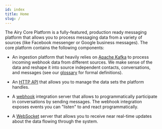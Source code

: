 ```yaml
---
id: index
title: Home
slug: /
---
```


The Airy Core Platform is a fully-featured, production ready messaging platform
that allows you to process messaging data from a variety of sources (like
Facebook messenger or Google business messages). The core platform contains the
following components:

- An ingestion platform that heavily relies on [Apache
  Kafka](https://kafka.apache.org) to process incoming webhook data from
  different sources. We make sense of the data and reshape it into source
  independent contacts, conversations, and messages (see our
  [glossary](getting-started/glossary.md) for formal definitions).

- An [HTTP API](api/http/introduction.md) that allows you to manage the data sets the
  platform handles.

- A [webhook](api/webhook) integration server that allows to programmatically
  participate in conversations by sending messages. The webhook integration
  exposes events you can "listen" to and react programmatically.

- A [WebSocket](api/websocket) server that allows you to receive near real-time
  updates about the data flowing through the system.
